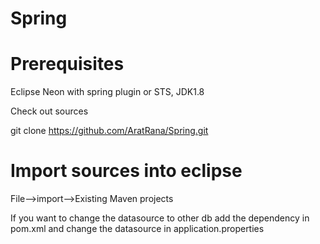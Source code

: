 # Spring

# Prerequisites
 Eclipse Neon with spring plugin or STS, JDK1.8

Check out sources

git clone https://github.com/AratRana/Spring.git

# Import sources into eclipse
File-->import-->Existing Maven projects

If you want to change the datasource to other db add the dependency in pom.xml and change the datasource in application.properties

